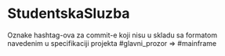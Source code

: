 # StudentskaSluzba
Oznake hashtag-ova za commit-e koji nisu u skladu sa formatom navedenim u specifikaciji projekta
#glavni_prozor => #mainframe